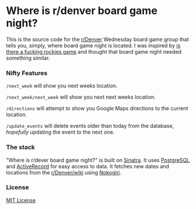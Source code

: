 # Where is r/denver board game night?

This is the source code for the [r/Denver](http://www.reddit.com/r/Denver/) Wednesday board game group that tells you, simply, where board game night is located. I was inspired by [is there a fucking rockies game](https://github.com/baer/isThereAFuckingGame) and thought that board game night needed something similar.

### Nifty Features

`/next_week` will show you next weeks location.

`/next_week/next_week` will show you next next weeks location.

`/directions` will attempt to show you Google Maps directions to the current location.

`/update_events` will delete events older than today from the database, *hopefully* updating the event to the next one.

### The stack

"Where is r/dever board game night?" is built on [Sinatra](http://www.sinatrarb.com/). It uses [PostgreSQL](http://www.postgresql.org/) and [ActiveRecord](https://github.com/janko-m/sinatra-activerecord) for easy access to data. It fetches new dates and locations from the [r/Denver/wiki](http://www.reddit.com/r/Denver/wiki/wednesdaymeetup) using [Nokogiri](http://www.nokogiri.org/).

### License

[MIT License](http://opensource.org/licenses/MIT)
